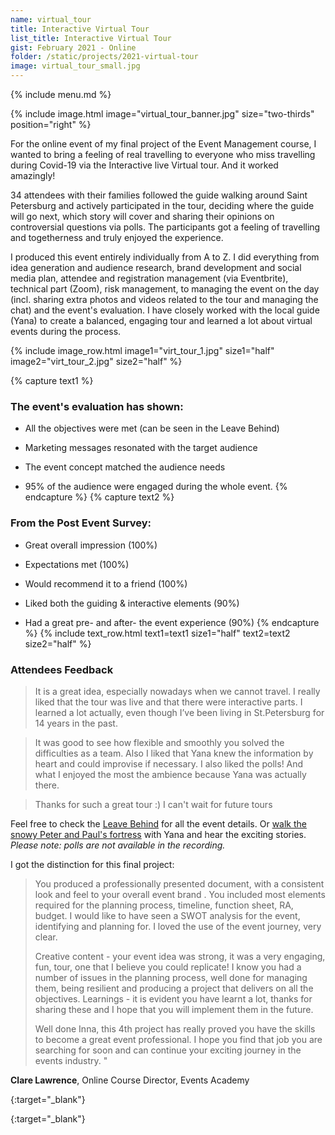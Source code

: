 ```yaml
---
name: virtual_tour
title: Interactive Virtual Tour
list_title: Interactive Virtual Tour
gist: February 2021 - Online
folder: /static/projects/2021-virtual-tour
image: virtual_tour_small.jpg
---
```


{% include menu.md %}

{% 
include image.html 
    image="virtual_tour_banner.jpg" 
    size="two-thirds" 
    position="right" 
%}

For the online event of my final project of the Event Management course, I wanted to bring a feeling of real travelling to everyone who miss travelling during Covid-19 via the Interactive live Virtual tour. And it worked amazingly!

34 attendees with their families followed the guide walking around Saint Petersburg and actively participated in the tour, deciding where the guide will go next, which story will cover and sharing their opinions on controversial questions via polls. The participants got a feeling of travelling and togetherness and truly enjoyed the experience.


I produced this event entirely individually from A to Z. I did everything from idea generation and audience research, brand development and social media plan, attendee and registration management (via Eventbrite), technical part (Zoom), risk management, to managing the event on the day (incl. sharing extra photos and videos related to the tour and managing the chat) and the event's evaluation. I have closely worked with the local guide (Yana) to create a balanced, engaging tour and learned a lot about virtual events during the process.

{% include image_row.html 
    image1="virt_tour_1.jpg" size1="half"
    image2="virt_tour_2.jpg" size2="half"
%}

{% capture text1 %}
### The event's evaluation has shown:

- All the objectives were met (can be seen in the Leave Behind)

- Marketing messages resonated with the target audience

- The event concept matched the audience needs

- 95% of the audience were engaged during the whole event.
{% endcapture %}
{% capture text2 %}
### From the Post Event Survey:

- Great overall impression (100%)

- Expectations met (100%)

- Would recommend it to a friend (100%)

- Liked both the guiding & interactive elements (90%)

- Had a great pre- and after- the event experience (90%)
{% endcapture %}
{% include text_row.html 
    text1=text1 size1="half"
    text2=text2 size2="half"
%}

### Attendees Feedback

> It is a great idea, especially nowadays when we cannot travel. I really liked that the tour was live and that there were interactive parts. I learned a lot actually, even though I’ve been living in St.Petersburg for 14 years in the past.

> It was good to see how flexible and smoothly you solved the difficulties as a team. Also I liked that Yana knew the information by heart and could improvise if necessary. I also liked the polls! And what I enjoyed the most the ambience because Yana was actually there.

> Thanks for such a great tour :) I can't wait for future tours

Feel free to check the [Leave Behind][leave_behind] for all the event details.
Or [walk the snowy Peter and Paul's fortress][youtube_video] with Yana and hear the exciting stories.
<br/>_Please note: polls are not available in the recording._

I got the distinction for this final project:

> You produced a professionally presented document, with a consistent look and feel to your overall event brand . You included most elements required for the planning process, timeline, function sheet, RA, budget. I would like to have seen a SWOT analysis for the event, identifying and planning for. I loved the use of the event journey, very clear. 
>
> Creative content - your event idea was strong, it was a very engaging, fun, tour, one that I believe you could replicate! I know you had a number of issues in the planning process, well done for managing them, being resilient and producing a project that delivers on all the objectives.
> Learnings - it is evident you have learnt a lot, thanks for sharing these and I hope that you will implement them in the future.
> 
> Well done Inna, this 4th project has really proved you have the skills to become a great event professional. I hope you find that job you are searching for soon and can continue your exciting journey in the events industry. "

**Clare Lawrence**, Online Course Director, Events Academy

[leave_behind]: /static/projects/2021-virtual-tour/LeaveBehind_VurtualTour.pdf "Download PDF"
{:target="_blank"}

[youtube_video]: https://www.youtube.com/watch?v=gDSmq4RMhUk "See the video"
{:target="_blank"}
